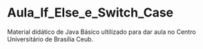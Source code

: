 # Aula_If_Else_e_Switch_Case

Material didático de Java Básico ultilizado para dar aula no Centro Universitário de Brasília Ceub.
